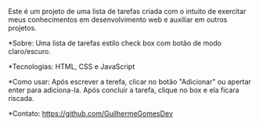 Este é um projeto de uma lista de tarefas criada com o intuito de exercitar meus conhecimentos em desenvolvimento web e auxiliar em outros projetos.

*Sobre: Uma lista de tarefas estilo check box com botão de modo claro/escuro.

*Tecnologias: HTML, CSS e JavaScript

*Como usar: Após escrever a terefa, clicar no botão "Adicionar" ou apertar enter para adiciona-la. Após concluir a tarefa, clique no box e ela ficara riscada.

*Contato: https://github.com/GuilhermeGomesDev
